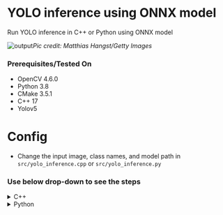 # YOLO inference using ONNX model

Run YOLO inference in C++ or Python using ONNX model

![output](https://user-images.githubusercontent.com/47410011/210271002-06f079c0-7c30-4401-b0df-c0c92cb6043a.jpg)*Pic credit: Matthias Hangst/Getty Images*

### Prerequisites/Tested On

- OpenCV 4.6.0
- Python 3.8
- CMake 3.5.1
- C++ 17
- Yolov5 

# Config

- Change the input image, class names, and model path in `src/yolo_inference.cpp` or `src/yolo_inference.py`

### Use below drop-down to see the steps

<!-- C++ -->
<details><summary>C++</summary><br/>

### Build

- Clone the repository
- Create a build directory
- Run cmake
- Run make

#### Steps

```bash
git clone https://github.com/kvnptl/yolo-inference-onnx.git
cd yolo-inference-onnx
mkdir build
cd build
cmake ..
make
```

### Run

- Go to the build directory
- Run the executable

```bash
./yolo_inference
```

(OPTIONAL) Note: there is also a header file `include/yolo_inference.hpp` which contains the inference function. You can use that function in your own code if you want.
</details>

<!-- ### Python -->

<details><summary>Python</summary><br/>

```bash
python3 src/yolo_inference.py
```

</details>
